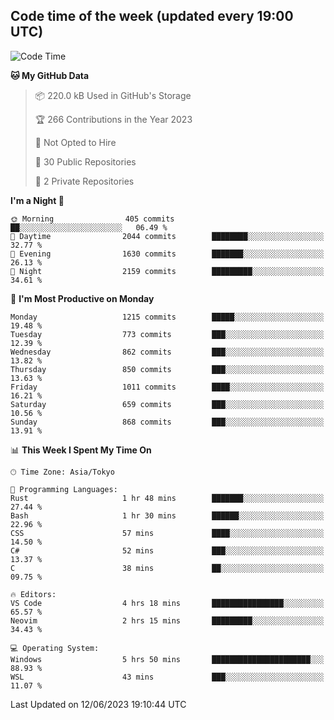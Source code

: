## Code time of the week (updated every 19:00 UTC)

<!--START_SECTION:waka-->
![Code Time](http://img.shields.io/badge/Code%20Time-1%2C878%20hrs%2022%20mins-blue)

**🐱 My GitHub Data** 

> 📦 220.0 kB Used in GitHub's Storage 
 > 
> 🏆 266 Contributions in the Year 2023
 > 
> 🚫 Not Opted to Hire
 > 
> 📜 30 Public Repositories 
 > 
> 🔑 2 Private Repositories 
 > 
**I'm a Night 🦉** 

```text
🌞 Morning                405 commits         ██░░░░░░░░░░░░░░░░░░░░░░░   06.49 % 
🌆 Daytime                2044 commits        ████████░░░░░░░░░░░░░░░░░   32.77 % 
🌃 Evening                1630 commits        ███████░░░░░░░░░░░░░░░░░░   26.13 % 
🌙 Night                  2159 commits        █████████░░░░░░░░░░░░░░░░   34.61 % 
```
📅 **I'm Most Productive on Monday** 

```text
Monday                   1215 commits        █████░░░░░░░░░░░░░░░░░░░░   19.48 % 
Tuesday                  773 commits         ███░░░░░░░░░░░░░░░░░░░░░░   12.39 % 
Wednesday                862 commits         ███░░░░░░░░░░░░░░░░░░░░░░   13.82 % 
Thursday                 850 commits         ███░░░░░░░░░░░░░░░░░░░░░░   13.63 % 
Friday                   1011 commits        ████░░░░░░░░░░░░░░░░░░░░░   16.21 % 
Saturday                 659 commits         ███░░░░░░░░░░░░░░░░░░░░░░   10.56 % 
Sunday                   868 commits         ███░░░░░░░░░░░░░░░░░░░░░░   13.91 % 
```


📊 **This Week I Spent My Time On** 

```text
🕑︎ Time Zone: Asia/Tokyo

💬 Programming Languages: 
Rust                     1 hr 48 mins        ███████░░░░░░░░░░░░░░░░░░   27.44 % 
Bash                     1 hr 30 mins        ██████░░░░░░░░░░░░░░░░░░░   22.96 % 
CSS                      57 mins             ████░░░░░░░░░░░░░░░░░░░░░   14.50 % 
C#                       52 mins             ███░░░░░░░░░░░░░░░░░░░░░░   13.37 % 
C                        38 mins             ██░░░░░░░░░░░░░░░░░░░░░░░   09.75 % 

🔥 Editors: 
VS Code                  4 hrs 18 mins       ████████████████░░░░░░░░░   65.57 % 
Neovim                   2 hrs 15 mins       █████████░░░░░░░░░░░░░░░░   34.43 % 

💻 Operating System: 
Windows                  5 hrs 50 mins       ██████████████████████░░░   88.93 % 
WSL                      43 mins             ███░░░░░░░░░░░░░░░░░░░░░░   11.07 % 
```


 Last Updated on 12/06/2023 19:10:44 UTC
<!--END_SECTION:waka-->